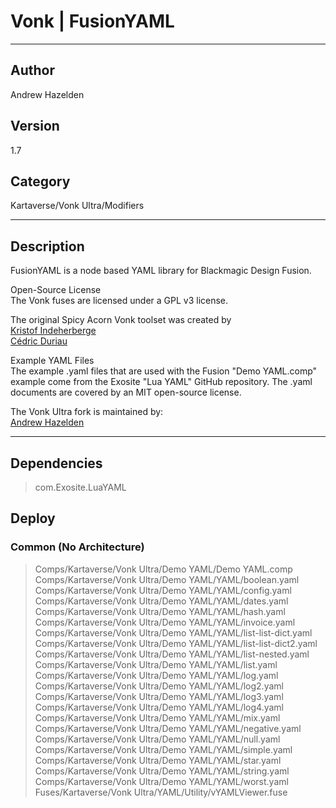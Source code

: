 # Vonk | FusionYAML
___

## Author
Andrew Hazelden

## Version
1.7

## Category
Kartaverse/Vonk Ultra/Modifiers

___

## Description
<p>FusionYAML is a node based YAML library for Blackmagic Design Fusion.</p>

<p>Open-Source License<br>
The Vonk fuses are licensed under a GPL v3 license.</p>

<p>The original Spicy Acorn Vonk toolset was created by<br>
<a href="mailto:xmnr0x23@gmail.com">Kristof Indeherberge</a><br>
<a href="mailto:duriau.cedric@live.be">Cédric Duriau</a></p>

<p>Example YAML Files<br>
The example .yaml files that are used with the Fusion "Demo YAML.comp" example come from the Exosite "Lua YAML" GitHub repository. The .yaml documents are covered by an MIT open-source license.</p>

<p>The Vonk Ultra fork is maintained by:<br>
<a href="mailto:andrew@andrewhazelden.com">Andrew Hazelden</a></p>


___

## Dependencies

> com.Exosite.LuaYAML  
## Deploy

### Common (No Architecture)

> Comps/Kartaverse/Vonk Ultra/Demo YAML/Demo YAML.comp  
> Comps/Kartaverse/Vonk Ultra/Demo YAML/YAML/boolean.yaml  
> Comps/Kartaverse/Vonk Ultra/Demo YAML/YAML/config.yaml  
> Comps/Kartaverse/Vonk Ultra/Demo YAML/YAML/dates.yaml  
> Comps/Kartaverse/Vonk Ultra/Demo YAML/YAML/hash.yaml  
> Comps/Kartaverse/Vonk Ultra/Demo YAML/YAML/invoice.yaml  
> Comps/Kartaverse/Vonk Ultra/Demo YAML/YAML/list-list-dict.yaml  
> Comps/Kartaverse/Vonk Ultra/Demo YAML/YAML/list-list-dict2.yaml  
> Comps/Kartaverse/Vonk Ultra/Demo YAML/YAML/list-nested.yaml  
> Comps/Kartaverse/Vonk Ultra/Demo YAML/YAML/list.yaml  
> Comps/Kartaverse/Vonk Ultra/Demo YAML/YAML/log.yaml  
> Comps/Kartaverse/Vonk Ultra/Demo YAML/YAML/log2.yaml  
> Comps/Kartaverse/Vonk Ultra/Demo YAML/YAML/log3.yaml  
> Comps/Kartaverse/Vonk Ultra/Demo YAML/YAML/log4.yaml  
> Comps/Kartaverse/Vonk Ultra/Demo YAML/YAML/mix.yaml  
> Comps/Kartaverse/Vonk Ultra/Demo YAML/YAML/negative.yaml  
> Comps/Kartaverse/Vonk Ultra/Demo YAML/YAML/null.yaml  
> Comps/Kartaverse/Vonk Ultra/Demo YAML/YAML/simple.yaml  
> Comps/Kartaverse/Vonk Ultra/Demo YAML/YAML/star.yaml  
> Comps/Kartaverse/Vonk Ultra/Demo YAML/YAML/string.yaml  
> Comps/Kartaverse/Vonk Ultra/Demo YAML/YAML/worst.yaml  
> Fuses/Kartaverse/Vonk Ultra/YAML/Utility/vYAMLViewer.fuse  
